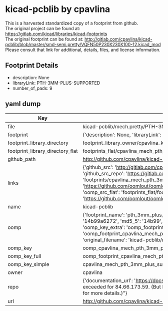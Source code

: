 # kicad-pcblib by cpavlina  
This is a harvested standardized copy of a footprint from github.  
The original project can be found at:  
https://gitlab.com/kicad/libraries/kicad-footprints  
The original footprint can be found at:
http://gitlab.com/cpavlina/kicad-pcblib/blob/master/smd-semi.pretty/VQFN50P230X230X100-12.kicad_mod
Please consult that link for additional, details, files, and license information.  
## Footprint Details
* description: None  
* libraryLink: PTH-3MM-PLUS-SUPPORTED  
* number_of_pads: 9  
## yaml dump  
| Key | Value |  
| --- | --- |  
| file | kicad-pcblib/mech.pretty/PTH-3MM-PLUS-SUPPORTED.kicad_mod |  
| footprint | {'description': None, 'libraryLink': 'PTH-3MM-PLUS-SUPPORTED', 'number_of_pads': 9} |  
| footprint_library_directory | footprint_library_owner/cpavlina_kicad-pcblib |  
| footprint_library_directory_flat | footprints_flat/cpavlina_mech_pth_3mm_plus_supported/working |  
| github_path | http://github.com/cpavlina/kicad-pcblib/blob/master/mech.pretty/PTH-3MM-PLUS-SUPPORTED.kicad_mod |  
| links | {'github_src': 'http://gitlab.com/cpavlina/kicad-pcblib/blob/master/smd-semi.pretty/VQFN50P230X230X100-12.kicad_mod', 'github_src_repo': 'https://gitlab.com/kicad/libraries/kicad-footprints', 'oomp_bot': 'footprints/cpavlina_mech_pth_3mm_plus_supported/working', 'oomp_bot_github': 'https://github.com/oomlout/oomlout_oomp_footprint_bot/tree/main/footprints/cpavlina_mech_pth_3mm_plus_supported/working', 'oomp_src_flat': 'footprints_flat/footprints_flat/cpavlina_mech_pth_3mm_plus_supported/working', 'oomp_src_flat_github': 'https://github.com/oomlout/oomlout_oomp_footprint_src/tree/main/footprints_flat/cpavlina_mech_pth_3mm_plus_supported/working'} |  
| name | kicad-pcblib |  
| oomp | {'footprint_name': 'pth_3mm_plus_supported', 'library_name': 'mech', 'md5': '14b99a627296980f4e7def279cedeeab', 'md5_10': '14b99a6272', 'md5_5': '14b99', 'md5_6': '14b99a', 'oomp_key': 'oomp_cpavlina_mech_pth_3mm_plus_supported', 'oomp_key_extra': 'oomp_footprint_cpavlina_mech_pth_3mm_plus_supported', 'oomp_key_full': 'oomp_footprint_cpavlina_mech_pth_3mm_plus_supported_14b99a', 'oomp_key_simple': 'cpavlina_mech_pth_3mm_plus_supported', 'original_filename': 'kicad-pcblib/mech.pretty/PTH-3MM-PLUS-SUPPORTED.kicad_mod', 'owner_name': 'cpavlina'} |  
| oomp_key | oomp_cpavlina_mech_pth_3mm_plus_supported |  
| oomp_key_full | oomp_footprint_cpavlina_mech_pth_3mm_plus_supported |  
| oomp_key_simple | cpavlina_mech_pth_3mm_plus_supported |  
| owner | cpavlina |  
| repo | {'documentation_url': 'https://docs.github.com/rest/overview/resources-in-the-rest-api#rate-limiting', 'message': "API rate limit exceeded for 84.66.173.59. (But here's the good news: Authenticated requests get a higher rate limit. Check out the documentation for more details.)"} |  
| url | http://github.com/cpavlina/kicad-pcblib |  

